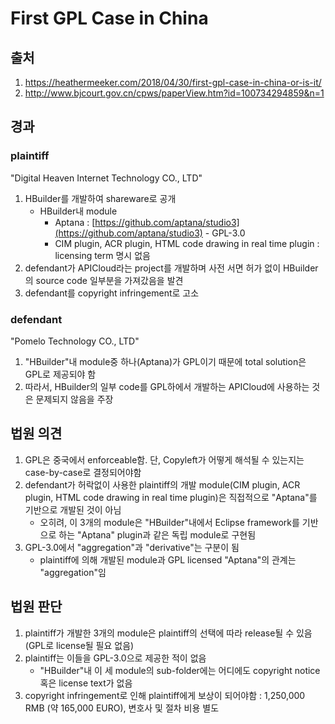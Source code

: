 # First GPL Case in China
## 출처
1. https://heathermeeker.com/2018/04/30/first-gpl-case-in-china-or-is-it/
2. http://www.bjcourt.gov.cn/cpws/paperView.htm?id=100734294859&n=1

## 경과
### plaintiff
"Digital Heaven Internet Technology CO., LTD"
1. HBuilder를 개발하여 shareware로 공개
	- HBuilder내 module
		- Aptana : [https://github.com/aptana/studio3](https://github.com/aptana/studio3) - GPL-3.0
		- CIM plugin, ACR plugin, HTML code drawing in real time plugin : licensing term 명시 없음
2. defendant가 APICloud라는 project를 개발하며 사전 서면 허가 없이  HBuilder의 source code 일부분을 가져갔음을 발견
3. defendant를 copyright infringement로 고소
### defendant
"Pomelo Technology CO., LTD"
1. "HBuilder"내 module중 하나(Aptana)가 GPL이기 때문에 total solution은 GPL로 제공되야 함
2. 따라서, HBuilder의 일부 code를 GPL하에서 개발하는 APICloud에 사용하는 것은 문제되지 않음을 주장
## 법원 의견
1.  GPL은 중국에서 enforceable함. 단, Copyleft가 어떻게 해석될 수 있는지는 case-by-case로 결정되어야함
2.  defendant가 허락없이 사용한 plaintiff의 개발 module(CIM plugin, ACR plugin, HTML code drawing in real time plugin)은 직접적으로 "Aptana"를 기반으로 개발된 것이 아님
    -   오히려, 이 3개의 module은 "HBuilder"내에서 Eclipse framework를 기반으로 하는 "Aptana" plugin과 같은 독립 module로 구현됨
3.  GPL-3.0에서 "aggregation"과 "derivative"는 구분이 됨
    -   plaintiff에 의해 개발된 module과 GPL licensed "Aptana"의 관계는 "aggregation"임
## 법원 판단
1.  plaintiff가 개발한 3개의 module은 plaintiff의 선택에 따라 release될 수 있음 (GPL로 license될 필요 없음)
2.  plaintiff는 이들을 GPL-3.0으로 제공한 적이 없음
    -   "HBuilder"내 이 세 module의 sub-folder에는 어디에도 copyright notice 혹은 license text가 없음
3.  copyright infringement로 인해 plaintiff에게 보상이 되어야함 : 1,250,000 RMB (약 165,000 EURO), 변호사 및 절차 비용 별도
